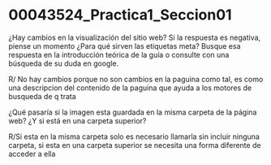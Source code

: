 # 00043524_Practica1_Seccion01

¿Hay cambios en la visualización del sitio web? Si la 
respuesta es negativa, piense un momento ¿Para qué sirven las etiquetas meta? Busque esa respuesta en la 
introducción teórica de la guía o consulte con una búsqueda de su duda en google.

R/ No hay cambios porque no son cambios en la paguina como tal, es como una descripcion del contenido de la paguina que ayuda a los motores de busqueda de q trata

¿Qué pasaría si la imagen esta guardada 
en la misma carpeta de la página web? ¿Y si está en una carpeta superior?

R/Si esta en la misma carpeta solo es necesario llamarla sin incluir ninguna carpeta, si esta en una carpeta superior se necesita una forma diferente de acceder a ella